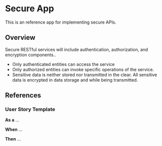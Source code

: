 # Secure App

This is an reference app for implementing secure APIs.

## Overview

Secure RESTful services will include authentication, authorization, and encryption components..

- Only authenticated entities can access the service
- Only authorized entities can invoke specific operations of the service.
- Sensitive data is neither stored nor transmitted in the clear.  All sensitive data is encrypted in data storage and while being transmitted.

## References

### User Story Template

**As a** ...

**When** ...

**Then** ...